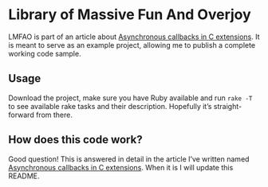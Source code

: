 # Library of Massive Fun And Overjoy
LMFAO is part of an article about [Asynchronous callbacks in C extensions](http://burgestrand.se/articles/asynchronous-callbacks-in-ruby-c-extensions.html). It is meant to serve as an example project, allowing me to publish a complete working code sample.

## Usage
Download the project, make sure you have Ruby available and run `rake -T` to see available rake tasks and their description. Hopefully it’s straight-forward from there.

## How does this code work?
Good question! This is answered in detail in the article I’ve written named [Asynchronous callbacks in C extensions](http://burgestrand.se/articles/asynchronous-callbacks-in-ruby-c-extensions.html). When it is I will update this README.